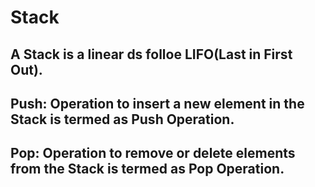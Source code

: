 # Stack

## A Stack is a linear ds folloe LIFO(Last in First Out).

## Push: Operation to insert a new element in the Stack is termed as Push Operation.


## Pop: Operation to remove or delete elements from the Stack is termed as Pop Operation.